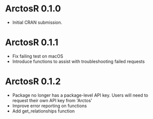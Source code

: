 # ArctosR 0.1.0

* Initial CRAN submission.

# ArctosR 0.1.1

* Fix failing test on macOS
* Introduce functions to assist with troubleshooting failed requests

# ArctosR 0.1.2

* Package no longer has a package-level API key. Users will need to request
  their own API key from 'Arctos'
* Improve error reporting on functions
* Add get_relationships function
